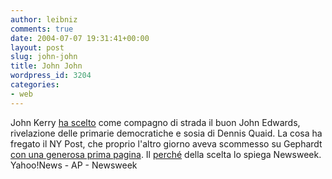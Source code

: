 ```yaml
---
author: leibniz
comments: true
date: 2004-07-07 19:31:41+00:00
layout: post
slug: john-john
title: John John
wordpress_id: 3204
categories:
- web
---
```


John Kerry [ha scelto](http://story.news.yahoo.com/news?tmpl=story&cid=694&e=1&u=/ap/20040707/ap_on_el_pr/kerry_edwards) come compagno di strada il buon John Edwards, rivelazione delle primarie democratiche e sosia di Dennis Quaid. La cosa ha fregato il NY Post, che proprio l'altro giorno aveva scommesso su Gephardt [con una generosa prima pagina](http://story.news.yahoo.com/news?tmpl=story&cid=694&ncid=703&e=5&u=/ap/20040707/ap_on_el_pr/post_gephardt_gaffe). Il [perché](http://www.msnbc.msn.com/id/5378998/site/newsweek) della scelta lo spiega Newsweek.
Yahoo!News - AP - Newsweek

